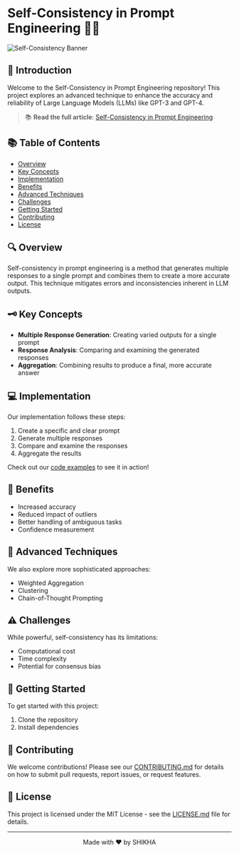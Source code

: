# Self-Consistency in Prompt Engineering 🧠🔧

![Self-Consistency Banner](./banner.png)

## 🌟 Introduction

Welcome to the Self-Consistency in Prompt Engineering repository! This project explores an advanced technique to enhance the accuracy and reliability of Large Language Models (LLMs) like GPT-3 and GPT-4.

> 📚 **Read the full article**: [Self-Consistency in Prompt Engineering](https://www.analyticsvidhya.com/blog/2024/07/self-consistency-in-prompt-engineering/)


## 📚 Table of Contents

- [Overview](#overview)
- [Key Concepts](#key-concepts)
- [Implementation](#implementation)
- [Benefits](#benefits)
- [Advanced Techniques](#advanced-techniques)
- [Challenges](#challenges)
- [Getting Started](#getting-started)
- [Contributing](#contributing)
- [License](#license)

## 🔍 Overview

Self-consistency in prompt engineering is a method that generates multiple responses to a single prompt and combines them to create a more accurate output. This technique mitigates errors and inconsistencies inherent in LLM outputs.

## 🗝️ Key Concepts

- **Multiple Response Generation**: Creating varied outputs for a single prompt
- **Response Analysis**: Comparing and examining the generated responses
- **Aggregation**: Combining results to produce a final, more accurate answer

## 💻 Implementation

Our implementation follows these steps:

1. Create a specific and clear prompt
2. Generate multiple responses
3. Compare and examine the responses
4. Aggregate the results

Check out our [code examples](./self_consistency_prompt_engineering.ipynb) to see it in action!

## 🚀 Benefits

- Increased accuracy
- Reduced impact of outliers
- Better handling of ambiguous tasks
- Confidence measurement

## 🔬 Advanced Techniques

We also explore more sophisticated approaches:

- Weighted Aggregation
- Clustering
- Chain-of-Thought Prompting

## ⚠️ Challenges

While powerful, self-consistency has its limitations:

- Computational cost
- Time complexity
- Potential for consensus bias

## 🏁 Getting Started

To get started with this project:

1. Clone the repository
2. Install dependencies

## 🤝 Contributing

We welcome contributions! Please see our [CONTRIBUTING.md](./CONTRIBUTING.md) for details on how to submit pull requests, report issues, or request features.

## 📄 License

This project is licensed under the MIT License - see the [LICENSE.md](./LICENSE.md) file for details.

---

<p align="center">
Made with ❤️ by SHIKHA
</p>
